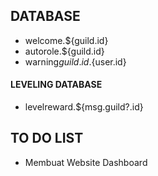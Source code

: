 ## DATABASE
+ welcome.${guild.id}
+ autorole.${guild.id}
+ warning${guild.id}.${user.id}
#### LEVELING DATABASE
+ levelreward.${msg.guild?.id}

## TO DO LIST
+ Membuat Website Dashboard
